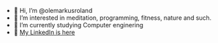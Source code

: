 - 👋 Hi, I’m @olemarkusroland
- 👀 I’m interested in meditation, programming, fitness, nature and such.
- 🌱 I’m currently studying Computer enginering
- 📘 [My LinkedIn is here](https://www.linkedin.com/in/ole-markus-k-6a7713128/)
<!-- - 📫 You can also reach me on ... -->
